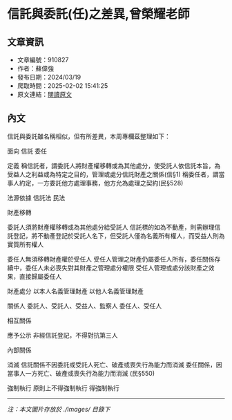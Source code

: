# 信託與委託(任)之差異,曾榮耀老師

## 文章資訊
- 文章編號：910827
- 作者：蘇偉強
- 發布日期：2024/03/19
- 爬取時間：2025-02-02 15:41:25
- 原文連結：[閱讀原文](https://real-estate.get.com.tw/Columns/detail.aspx?no=910827)

## 內文
信託與委託雖名稱相似，但有所差異，本周專欄茲整理如下：



面向
信託
委任




定義
稱信託者，謂委託人將財產權移轉或為其他處分，使受託人依信託本旨，為受益人之利益或為特定之目的，管理或處分信託財產之關係(信§1)
稱委任者，謂當事人約定，一方委託他方處理事務，他方允為處理之契約(民§528)


法源依據
信託法
民法


財產移轉


委託人須將財產權移轉或為其他處分給受託人
信託標的如為不動產，則需辦理信託登記，將不動產登記於受託人名下，但受託人僅為名義所有權人，而受益人則為實質所有權人




委任人無須移轉財產權於受任人
受任人管理之財產仍屬委任人所有，委任關係存續中，委任人未必喪失對其財產之管理處分權限
受任人管理或處分該財產之效果，直接歸屬委任人




財產處分
以本人名義管理財產
以他人名義管理財產


關係人
委託人、受託人、受益人、監察人
委任人、受任人


相互關係


應予公示
非經信託登記，不得對抗第三人


內部關係


消滅
信託關係不因委託或受託人死亡、破產或喪失行為能力而消滅
委任關係，因當事人一方死亡、破產或喪失行為能力而消滅 (民§550) 


強制執行
原則上不得強制執行
得強制執行

---
*注：本文圖片存放於 ./images/ 目錄下*
